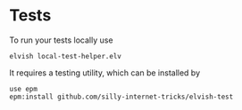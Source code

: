 # Tests

To run your tests locally use

```shell
elvish local-test-helper.elv
```

It requires a testing utility, which can be installed by

```Elvish
use epm
epm:install github.com/silly-internet-tricks/elvish-test
```

